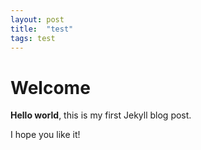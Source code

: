 ```yaml
---
layout: post
title:  "test"
tags: test
---
```


# Welcome

**Hello world**, this is my first Jekyll blog post.

I hope you like it!